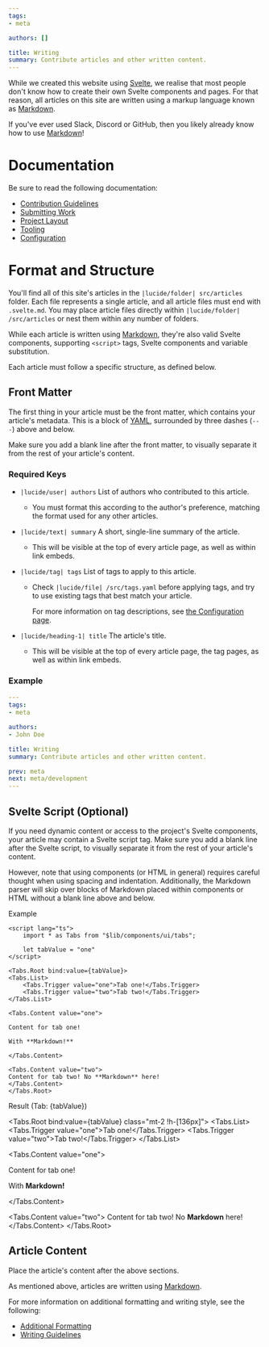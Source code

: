 ```yaml
---
tags:
- meta

authors: []

title: Writing
summary: Contribute articles and other written content.
---
```


<script lang="ts">
    import * as Tabs from "$lib/components/ui/tabs/index.js";

    let tabValue = "one";
</script>

While we created this website using [Svelte](https://svelte.dev/), we realise that most people don't know how to create
their own Svelte components and pages.
For that reason, all articles on this site are written using a markup language known as
[Markdown](https://www.markdownguide.org/basic-syntax/).

If you've ever used Slack, Discord or GitHub, then you likely already know how to use
[Markdown](https://www.markdownguide.org/basic-syntax/)!

<!--more-->

# Documentation

Be sure to read the following documentation:

- [Contribution Guidelines](/a/meta/contributing/guidelines)
- [Submitting Work](/a/meta/contributing/submission)
- [Project Layout](/a/meta/contributing/project-layout)
- [Tooling](/a/meta/contributing/tooling)
- [Configuration](/a/meta/contributing/configuration)

# Format and Structure

You'll find all of this site's articles in the `|lucide/folder| src/articles` folder.
Each file represents a single article, and all article files must end with `.svelte.md`.
You may place article files directly within `|lucide/folder| /src/articles` or nest them within any number of folders.

While each article is written using [Markdown](https://www.markdownguide.org/basic-syntax/), they're also valid Svelte
components, supporting `<script>` tags, Svelte components and variable substitution.

Each article must follow a specific structure, as defined below.

## Front Matter

The first thing in your article must be the front matter, which contains your article's metadata.
This is a block of [YAML](https://learnxinyminutes.com/docs/yaml/), surrounded by three dashes (`---`) above and below.

Make sure you add a blank line after the front matter, to visually separate it from the rest of your article's content.

### Required Keys

- `|lucide/user| authors` List of authors who contributed to this article.
  - You must format this according to the author's preference, matching the format used for any other articles.
- `|lucide/text| summary` A short, single-line summary of the article.
  - This will be visible at the top of every article page, as well as within link embeds.
- `|lucide/tag| tags` List of tags to apply to this article.
  - Check `|lucide/file| /src/tags.yaml` before applying tags,
    and try to use existing tags that best match your article.

    For more information on tag descriptions,
    see [the Configuration page](/a/meta/contributing/configuration#tag-descriptions).

- `|lucide/heading-1| title` The article's title.
    - This will be visible at the top of every article page, the tag pages, as well as within link embeds.

### Example

```yml
---
tags:
- meta

authors:
- John Doe

title: Writing
summary: Contribute articles and other written content.

prev: meta
next: meta/development
---
```

## Svelte Script (Optional)

If you need dynamic content or access to the project's Svelte components, your article may contain a Svelte script tag.
Make sure you add a blank line after the Svelte script, to visually separate it from the rest of your article's content.

However, note that using components (or HTML in general) requires careful thought when using spacing and indentation.
Additionally, the Markdown parser will skip over blocks of Markdown placed within components or HTML without a blank
line above and below.

<div class="article-markdown-example">

<div>
    <span class="text-lg mb-2 font-semibold">Example</span>

```svelte
<script lang="ts">
    import * as Tabs from "$lib/components/ui/tabs";

    let tabValue = "one"
</script>

<Tabs.Root bind:value={tabValue}>
<Tabs.List>
    <Tabs.Trigger value="one">Tab one!</Tabs.Trigger>
    <Tabs.Trigger value="two">Tab two!</Tabs.Trigger>
</Tabs.List>

<Tabs.Content value="one">

Content for tab one!

With **Markdown!**

</Tabs.Content>

<Tabs.Content value="two">
Content for tab two! No **Markdown** here!
</Tabs.Content>
</Tabs.Root>
```

</div>

<div>

<span class="text-lg font-semibold mr-1">Result</span>
<span class="text-lg mb-2 text-muted-foreground">(Tab: {tabValue})</span>

<Tabs.Root bind:value={tabValue} class="mt-2 !h-[136px]">
<Tabs.List>
    <Tabs.Trigger value="one">Tab one!</Tabs.Trigger>
    <Tabs.Trigger value="two">Tab two!</Tabs.Trigger>
</Tabs.List>

<Tabs.Content value="one">

Content for tab one!

With **Markdown!**

</Tabs.Content>

<Tabs.Content value="two">
Content for tab two! No **Markdown** here!
</Tabs.Content>
</Tabs.Root>
</div>

</div>

## Article Content

Place the article's content after the above sections.

As mentioned above, articles are written using [Markdown](https://www.markdownguide.org/basic-syntax/).

For more information on additional formatting and writing style, see the following:

- [Additional Formatting](/a/contributing/writing/formatting)
- [Writing Guidelines](/a/contributing/guidelines/#writing-style)
